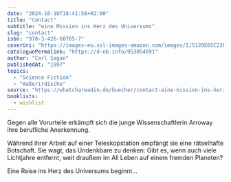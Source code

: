 ```yaml
---
date: "2024-10-10T18:41:58+02:00"
title: "Contact"
subtitle: "eine Mission ins Herz des Universums"
slug: "contact"
isbn: "978-3-426-60765-7"
coverUri: "https://images-eu.ssl-images-amazon.com/images/I/5120E65C23L.jpg"
cataloguePermalink: "https://d-nb.info/953054691"
author: "Carl Sagan"
publishedAt: "1997"
topics:
  - "Science Fiction"
  - "Außerirdische"
source: "https://whatchareadin.de/buecher/contact-eine-mission-ins-herz-des-universums"
booklists:
  - wishlist
---
```


Gegen alle Vorurteile erkämpft sich die junge Wissenschaftlerin Arroway ihre
berufliche Anerkennung.

Während ihrer Arbeit auf einer Teleskopstation empfängt sie eine rätselhafte
Botschaft. Sie wagt, das Undenkbare zu denken: Gibt es, wenn auch viele 
Lichtjahre entfernt, weit draußem im All Leben auf einem fremden Planeten? 

Eine Reise ins Herz des Universums beginnt...